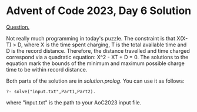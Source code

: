 # Advent of Code 2023, Day 6 Solution

[Question.](https://adventofcode.com/2023/day/6)

Not really much programming in today's puzzle. The constraint
is that X(X-T) > D, where X is the time spent charging, T is
the total available time and D is the record distance.
Therefore, the distance travelled and time charged correspond
via a quadratic equation: X^2 - XT + D = 0. The solutions to
the equation mark the bounds of the minimum and maximum
possible charge time to be within record distance.

Both parts of the solution are in *solution.prolog*. You can
use it as follows:
```
?- solve("input.txt",Part1,Part2).
```
where "input.txt" is the path to your AoC2023 input file.
